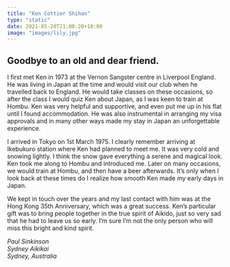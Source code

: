 ```yaml
---
title: "Ken Cottier Shihan"
type: "static"
date: 2021-05-20T21:00:20+10:00
image: "images/lily.jpg"
---
```

## Goodbye to an old and dear friend.

I first met Ken in 1973 at the Vernon Sangster centre in Liverpool England. He was living in Japan at the time and would visit our club when he travelled back to England. He would take classes on these occasions, so after the class I would quiz Ken about Japan, as I was keen to train at Hombu. Ken was very helpful and supportive, and even put me up in his flat until I found accommodation. He was also instrumental in arranging my visa approvals and in many other ways made my stay in Japan an unforgettable experience.

I arrived in Tokyo on 1st March 1975. I clearly remember arriving at Ikebukuro station where Ken had planned to meet me. It was very cold and snowing lightly. I think the snow gave everything a serene and magical look. Ken took me along to Hombu and introduced me. Later on many occasions, we would train at Hombu, and then have a beer afterwards. It’s only when I look back at these times do I realize how smooth Ken made my early days in Japan.

We kept in touch over the years and my last contact with him was at the Hong Kong 35th Anniversary, which was a great success. Ken’s particular gift was to bring people together in the true spirit of Aikido, just so very sad that he had to leave us so early. I’m sure I’m not the only person who will miss this bright and kind spirit.

*Paul Sinkinson*  
*Sydney Aikikai*  
*Sydney, Australia*  


